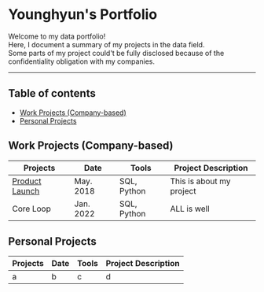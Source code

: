 # Younghyun's Portfolio

Welcome to my data portfolio! <br>
Here, I document a summary of my projects in the data field. <br>
Some parts of my project could't be fully disclosed because of the confidentiality obligation with my companies. <br>

---
## Table of contents
- [Work Projects (Company-based)](#work-projects-company-based)
- [Personal Projects](#personal-projects)

## Work Projects (Company-based)

Projects | Date | Tools | Project Description
---|---|---|---
[Product Launch](https://github.com/young2good/manuals)|May. 2018|SQL, Python|This is about my project
Core Loop | Jan. 2022| SQL, Python | ALL is well
## Personal Projects
Projects | Date | Tools | Project Description
---|---|---|---
a|b|c|d
